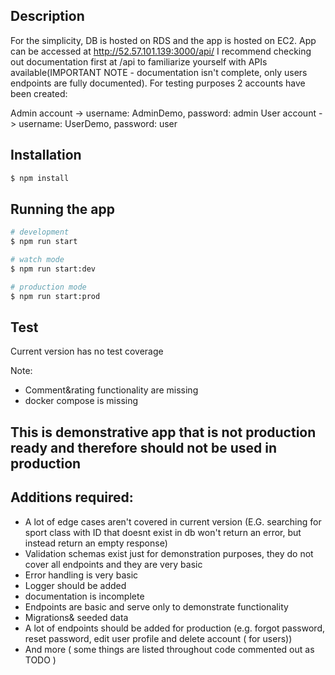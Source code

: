 ## Description
For the simplicity, DB is hosted on RDS and the app is hosted on EC2. App can be accessed at http://52.57.101.139:3000/api/ I recommend checking out documentation first at /api to familiarize yourself with APIs available(IMPORTANT NOTE - documentation isn't complete, only users endpoints are fully documented). For testing purposes 2 accounts have been created:

Admin account -> username: AdminDemo, password: admin
User account -> username: UserDemo, password: user

## Installation

```bash
$ npm install
```

## Running the app

```bash
# development
$ npm run start

# watch mode
$ npm run start:dev

# production mode
$ npm run start:prod
```

## Test

Current version has no test coverage

Note:
- Comment&rating functionality are missing
- docker compose is missing

## This is demonstrative app that is not production ready and therefore should not be used in production
## Additions required:
- A lot of edge cases aren't covered in current version (E.G. searching for sport class with ID that doesnt exist in db won't return an error, but instead return an empty response) 
- Validation schemas exist just for demonstration purposes, they do not cover all endpoints and they are very basic
- Error handling is very basic
- Logger should be added
- documentation is incomplete
- Endpoints are basic and serve only to demonstrate functionality
- Migrations& seeded data
- A lot of endpoints should be added for production (e.g. forgot password, reset password, edit user profile and delete account ( for users))
- And more ( some things are listed throughout code commented out as TODO )

